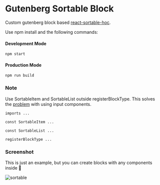# Gutenberg Sortable Block
Custom gutenberg block based [react-sortable-hoc](https://github.com/clauderic/react-sortable-hoc).

Use npm install and the following commands:

#### Development Mode
```
npm start 
```

#### Production Mode
```
npm run build
```  

### Note
Use SortableItem and SortableList outside registerBlockType. This solves the [problem](https://github.com/clauderic/react-sortable-hoc/issues/120) with using input components.
```
imports ...

const SortableItem ...

const SortableList ...

registerBlockType ...
```  

### Screenshot

This is just an example, but you can create blocks with any components inside 🙂

![sortable](https://user-images.githubusercontent.com/30932012/130315765-161a73fa-3467-4a64-96d0-80cca9f20de4.png)
